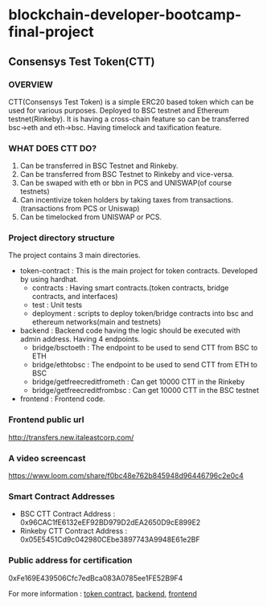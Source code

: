 # blockchain-developer-bootcamp-final-project

## Consensys Test Token(CTT)

### OVERVIEW
CTT(Consensys Test Token) is a simple ERC20 based token which can be used for various purposes.
Deployed to BSC testnet and Ethereum testnet(Rinkeby).
It is having a cross-chain feature so can be transferred bsc->eth and eth->bsc.
Having timelock and taxification feature.

### WHAT DOES CTT DO?

1. Can be transferred in BSC Testnet and Rinkeby.
2. Can be transferred from BSC Testnet to Rinkeby and vice-versa.
3. Can be swaped with eth or bbn in PCS and UNISWAP(of course testnets)
4. Can incentivize token holders by taking taxes from transactions.(transactions from PCS or Uniswap)
5. Can be timelocked from UNISWAP or PCS.

### Project directory structure
The project contains 3 main directories.
 * token-contract : This is the main project for token contracts. Developed by using hardhat.
   - contracts : Having smart contracts.(token contracts, bridge contracts, and interfaces)
   - test : Unit tests
   - deployment : scripts to deploy token/bridge contracts into bsc and ethereum networks(main and testnets)
 * backend : Backend code having the logic should be executed with admin address. Having 4 endpoints.
   - bridge/bsctoeth : The endpoint to be used to send CTT from BSC to ETH
   - bridge/ethtobsc : The endpoint to be used to send CTT from ETH to BSC
   - bridge/getfreecreditfrometh : Can get 10000 CTT in the Rinkeby
   - bridge/getfreecreditfrombsc : Can get 10000 CTT in the BSC testnet
 * frontend : Frontend code.   

### Frontend public url
  http://transfers.new.italeastcorp.com/

### A video screencast
  https://www.loom.com/share/f0bc48e762b845948d96446796c2e0c4

### Smart Contract Addresses
 * BSC CTT Contract Address : 0x96CAC1fE6132eEF92BD979D2dEA2650D9cE899E2
 * Rinkeby CTT Contract Address : 0x05E5451Cd9c042980CEbe3897743A9948E61e2BF
 
### Public address for certification
0xFe169E439506Cfc7edBca083A0785ee1FE52B9F4

For more information : [token contract](https://github.com/gddev930/blockchain-developer-bootcamp-final-project/tree/main/token-contract), [backend](https://github.com/gddev930/blockchain-developer-bootcamp-final-project/tree/main/backend), [frontend](https://github.com/gddev930/blockchain-developer-bootcamp-final-project/tree/main/frontend)